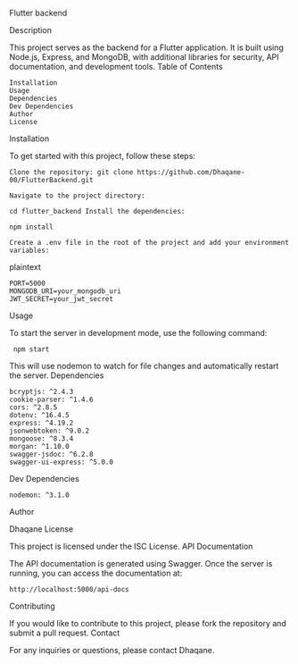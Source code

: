 Flutter backend


Description

This project serves as the backend for a Flutter application. It is built using Node.js, Express, and MongoDB, with additional libraries for security, API documentation, and development tools.
Table of Contents

    Installation
    Usage
    Dependencies
    Dev Dependencies
    Author
    License

Installation

To get started with this project, follow these steps:

    Clone the repository: git clone https://github.com/Dhaqane-00/FlutterBackend.git

    Navigate to the project directory:

    cd flutter_backend Install the dependencies:

    npm install

    Create a .env file in the root of the project and add your environment variables:

plaintext

    PORT=5000
    MONGODB_URI=your_mongodb_uri
    JWT_SECRET=your_jwt_secret

Usage

To start the server in development mode, use the following command:

     npm start

This will use nodemon to watch for file changes and automatically restart the server.
Dependencies

    bcryptjs: ^2.4.3
    cookie-parser: ^1.4.6
    cors: ^2.8.5
    dotenv: ^16.4.5
    express: ^4.19.2
    jsonwebtoken: ^9.0.2
    mongoose: ^8.3.4
    morgan: ^1.10.0
    swagger-jsdoc: ^6.2.8
    swagger-ui-express: ^5.0.0

Dev Dependencies

    nodemon: ^3.1.0

Author

Dhaqane
License

This project is licensed under the ISC License.
API Documentation

The API documentation is generated using Swagger. Once the server is running, you can access the documentation at:  

    http://localhost:5000/api-docs

Contributing

If you would like to contribute to this project, please fork the repository and submit a pull request.
Contact

For any inquiries or questions, please contact Dhaqane.